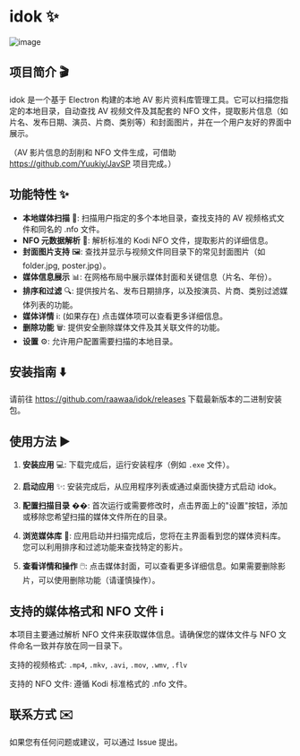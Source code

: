 # idok ✨

![image](https://github.com/user-attachments/assets/399e3dfb-8a06-4422-88c5-1026ca6ce512)


## 项目简介 🎬

idok 是一个基于 Electron 构建的本地 AV 影片资料库管理工具。它可以扫描您指定的本地目录，自动查找 AV 视频文件及其配套的 NFO 文件，提取影片信息（如片名、发布日期、演员、片商、类别等）和封面图片，并在一个用户友好的界面中展示。

（AV 影片信息的刮削和 NFO 文件生成，可借助 https://github.com/Yuukiy/JavSP 项目完成。）

## 功能特性 ✨

*   **本地媒体扫描** 📂: 扫描用户指定的多个本地目录，查找支持的 AV 视频格式文件和同名的 .nfo 文件。
*   **NFO 元数据解析** 📄: 解析标准的 Kodi NFO 文件，提取影片的详细信息。
*   **封面图片支持** 🖼️: 查找并显示与视频文件同目录下的常见封面图片（如 folder.jpg, poster.jpg）。
*   **媒体信息展示** 📊: 在网格布局中展示媒体封面和关键信息（片名、年份）。
*   **排序和过滤** 🔍: 提供按片名、发布日期排序，以及按演员、片商、类别过滤媒体列表的功能。
*   **媒体详情** ℹ️: (如果存在) 点击媒体项可以查看更多详细信息。
*   **删除功能** 🗑️: 提供安全删除媒体文件及其关联文件的功能。
*   **设置** ⚙️: 允许用户配置需要扫描的本地目录。

## 安装指南 ⬇️

请前往 https://github.com/raawaa/idok/releases 下载最新版本的二进制安装包。 

## 使用方法 ▶️

1.  **安装应用** 💻: 下载完成后，运行安装程序（例如 `.exe` 文件）。

2.  **启动应用** ✨: 安装完成后，从应用程序列表或通过桌面快捷方式启动 idok。

3.  **配置扫描目录** ��: 首次运行或需要修改时，点击界面上的"设置"按钮，添加或移除您希望扫描的媒体文件所在的目录。

4.  **浏览媒体库** 👀: 应用启动并扫描完成后，您将在主界面看到您的媒体资料库。您可以利用排序和过滤功能来查找特定的影片。

5.  **查看详情和操作** 🖱️: 点击媒体封面，可以查看更多详细信息。如果需要删除影片，可以使用删除功能（请谨慎操作）。

## 支持的媒体格式和 NFO 文件 ℹ️

本项目主要通过解析 NFO 文件来获取媒体信息。请确保您的媒体文件与 NFO 文件命名一致并存放在同一目录下。

支持的视频格式: `.mp4`, `.mkv`, `.avi`, `.mov`, `.wmv`, `.flv` 

支持的 NFO 文件: 遵循 Kodi 标准格式的 .nfo 文件。

## 联系方式 ✉️

如果您有任何问题或建议，可以通过 Issue 提出。 
